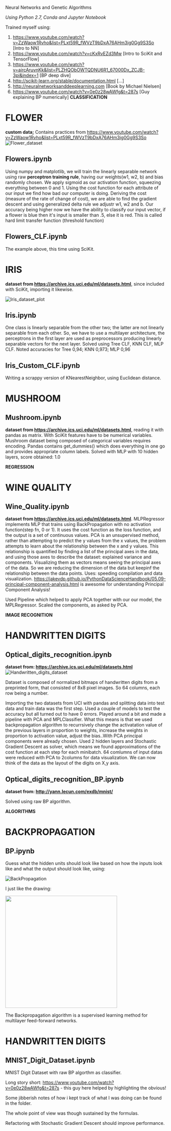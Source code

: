 Neural Networks and Genetic Algorithms

_Using Python 2.7, Conda and Jupyter Notebook_

Trained myself using: 
1. https://www.youtube.com/watch?v=ZzWaow1Rvho&list=PLxt59R_fWVzT9bDxA76AHm3ig0Gg9S3So [Intro to NN]
2. https://www.youtube.com/watch?v=cKxRvEZd3Mw [Intro to SciKit and TensorFlow]
3. https://www.youtube.com/watch?v=aircAruvnKk&list=PLZHQObOWTQDNU6R1_67000Dx_ZCJB-3pi&index=1 [BP deep dive]
4. http://scikit-learn.org/stable/documentation.html [...]
5. http://neuralnetworksanddeeplearning.com [Book by Michael Nielsen]
6. https://www.youtube.com/watch?v=0e0z28wAWfg&t=287s [Guy explaining BP numerically]
**CLASSIFICATION**

# FLOWER

**custom data;** Contains practices from https://www.youtube.com/watch?v=ZzWaow1Rvho&list=PLxt59R_fWVzT9bDxA76AHm3ig0Gg9S3So
![Flower_dataset](https://github.com/nativefairie/NN-GA/blob/master/Flower/Flowers.png)


Flowers.ipynb
--------------------------------
Using numpy and matplotlib, we will train the linearly separable network using raw **perceptron training rule**, having our weights(w1, w2, b) and bias randomly chosen. We apply sigmoid as our activation function, squeezing everything between 0 and 1.
Using the cost function for each attribute of our input we find how bad our computer is doing.
Deriving the cost (measure of the rate of change of cost), we are able to find the gradient descent and using generalized delta rule we adjustr w1, w2 and b. Our accuracy being higher now we have the ability to classify our input vector, if a flower is blue then it's input is smaller than .5, else it is red. This is called hard limit transfer function (threshold function)

Flowers_CLF.ipynb
--------------------------------
The example above, this time using SciKit.


# IRIS
**dataset from https://archive.ics.uci.edu/ml/datasets.html**, since included with SciKit, importing it likewise.

![Iris_dataset_plot](https://github.com/nativefairie/NN-GA/blob/master/Iris/Iris.png)

Iris.ipynb
--------------------------------
One class is linearly separable from the other two; the latter are not linearly separable from each other. So, we have to use a multilayer architecture, the perceptrons in the first layer are
used as preprocessors producing linearly separable vectors for the next layer. Solved using Tree CLF, KNN CLF, MLP CLF.
Noted accuracies for Tree 0,94; KNN 0,973; MLP 0,96

Iris_Custom_CLF.ipynb
--------------------------------
Writing a scrappy version of KNearestNeighbor, using Euclidean distance.


# MUSHROOM

Mushroom.ipynb
--------------------------------

**dataset from https://archive.ics.uci.edu/ml/datasets.html**, reading it with pandas as matrix.
With SciKit features have to be numerical variables. Mushroom dataset being composed of categorical variables requires encoding. Pandas contains get_dummies() which does everything in one go and provides appropriate column labels. Solved with MLP with 10 hidden layers, score obtained: 1.0



**REGRESSION**


# WINE QUALITY

Wine_Quality.ipynb
--------------------------------

**dataset from https://archive.ics.uci.edu/ml/datasets.html**.
MLPRegressor implements MLP that trains using BackPropagation with no activation function(step fn, 0 or 1). It uses the cost function as the loss function, and the output is a set of continuous values.
PCA is an unsupervised method, rather than attempting to predict the y values from the x values, the problem attempts to learn about the relationship between the x and y values.
This relationship is quantified by finding a list of the principal axes in the data, and using those axes to describe the dataset: explained variance and components. Visualizing them as vectors means seeing the principal axes of the data. So we are reducing the dimension of the data but keepinf the relationship between the data points. Uses: speeding compilation and data visualization.
https://jakevdp.github.io/PythonDataScienceHandbook/05.09-principal-component-analysis.html is awesome
for understanding Principal Component Analysis!

Used Pipeline which helped to apply PCA together with our our model, the MPLRegressor. Scaled the components, as asked by PCA.



**IMAGE RECOGNITION**


# HANDWRITTEN DIGITS

Optical_digits_recognition.ipynb
---------------------------------

**dataset from: https://archive.ics.uci.edu/ml/datasets.html**
![Handwritten_digits_dataset](https://github.com/nativefairie/NN-GA/blob/master/Handwritten_Digits_Classification/Handwritten.png)

Dataset is composed of normalized bitmaps of handwritten digits from a preprinted form, that consisted of 8x8 pixel images. So 64 columns, each row being a number.

Importing the two datasets from UCI with pandas and splitting data into test data and train data was the first step. Used a couple of models to test the accuracy but all turned out to have 0 errors. Played around a bit and made a pipeline with PCA and MPLClassifier.
What this means is that we used backpropagation algorithm to recurrsively change the activatation value of the previous layers in proportion to weights, increase the weights in proportion to activation value, adjust the bias..With PCA principal components were already chosen. Used 2 hidden layers and Stochastic Gradient Descent as solver, which means we found approximations of the cost function at each step for each minibatch.
64 comlumns of input datas were reduced with PCA to 2columns for data visualization. We can now think of the data as the layout of the digits on X,y axis.

Optical_digits_recognition_BP.ipynb
------------------------------------

**dataset from: http://yann.lecun.com/exdb/mnist/**

Solved using raw BP algorithm.



**ALGORITHMS**

# BACKPROPAGATION

BP.ipynb
---------

Guess what the hidden units should look like based on how the inputs look like and what the output should look like, using:

![BackPropagation](https://github.com/nativefairie/NN-GA/blob/master/BackPropagation/BP.png)

I just like the drawing:


<img src="https://github.com/nativefairie/NN-GA/blob/master/BackPropagation/BP2.png" width="350">


The Backpropagation algorithm is a supervised learning method for multilayer feed-forward networks.


# HANDWRITTEN DIGITS

MNIST_Digit_Dataset.ipynb
------------------------------------

MNIST Digit Dataset with raw BP algorthm as classifier.

Long story short:
https://www.youtube.com/watch?v=0e0z28wAWfg&t=287s - this guy here helped by highlighting the obvious!

Some jibberish notes of how i kept track of what I was doing can be found in the folder.

The whole point of view was though sustained by the formulas.

Refactoring with Stochastic Gradient Descent should improve performance.


